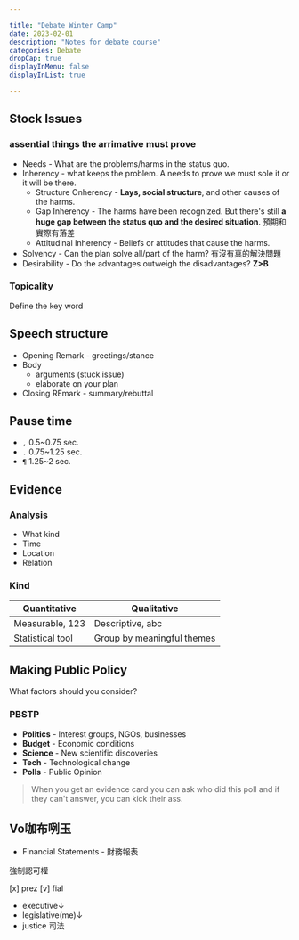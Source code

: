 ```yaml
---

title: "Debate Winter Camp"
date: 2023-02-01
description: "Notes for debate course"
categories: Debate
dropCap: true
displayInMenu: false
displayInList: true

---
```


## Stock Issues

### assential things the **arrimative** must prove

*   Needs - What are the problems/harms in the status quo.
*   Inherency - what keeps the problem. A needs to prove we must sole it or it will be there.
    *   Structure Onherency - **Lays, social structure**, and other causes of the harms.
    *   Gap Inherency - The harms have been recognized. But there's still **a huge gap between the status quo and the desired situation**. 預期和實際有落差
    *   Attitudinal Inherency - Beliefs or attitudes that cause the harms.
*   Solvency - Can the plan solve all/part of the harm? 有沒有真的解決問題
*   Desirability - Do the advantages outweigh the disadvantages? **Z>B**

### Topicality

Define the key word

## Speech structure

*   Opening Remark - greetings/stance
*   Body
    *   arguments (stuck issue)
    *   elaborate on your plan
*   Closing REmark - summary/rebuttal

## Pause time

*   `,` 0.5\~0.75 sec.
*   `.` 0.75\~1.25 sec.
*   `¶` 1.25\~2 sec.

## Evidence

### Analysis

*   What kind
*   Time
*   Location
*   Relation

### Kind

| Quantitative     | Qualitative                |
| ---------------- | -------------------------- |
| Measurable, 123  | Descriptive, abc           |
| Statistical tool | Group by meaningful themes |

## Making Public Policy

What factors should you consider?

### PBSTP

*   **Politics** - Interest groups, NGOs, businesses
*   **Budget** - Economic conditions
*   **Science** - New scientific discoveries
*   **Tech** - Technological change
*   **Polls** - Public Opinion

> When you get an evidence card you can ask who did this poll and if they can't answer, you can kick their ass.

## Vo咖布咧玉

*   Financial Statements - 財務報表

強制認可權

[x] prez
[v] fial

*   executive↓
*   legislative(me)↓
*   justice 司法

